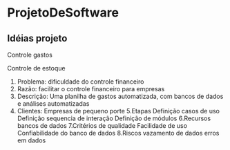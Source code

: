 # ProjetoDeSoftware

Idéias projeto
--------------

Controle gastos

Controle de estoque

1. Problema:
  dificuldade do controle financeiro
2. Razão:
  facilitar o controle financeiro para empresas
3. Descrição:
  Uma planilha de gastos automatizada, com bancos de dados
  e análises automatizadas
4. Clientes:
  Empresas de pequeno porte
5.Etapas
  Definição casos de uso
  Definição sequencia de interação
  Definição de módulos
6.Recursos
  bancos de dados
7.Critérios de qualidade
  Facilidade de uso
  Confiabilidade do banco de dados
8.Riscos
  vazamento de dados
  erros em dados
  
  
